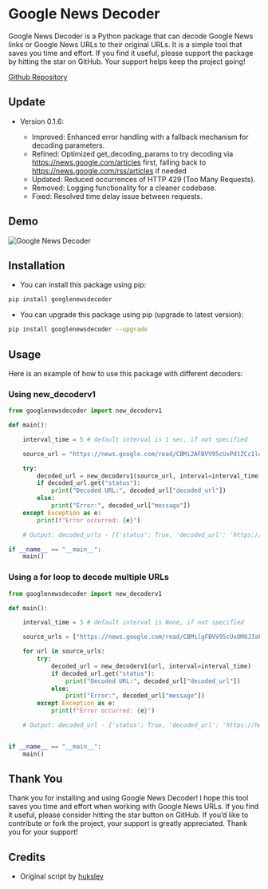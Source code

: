 # Google News Decoder

Google News Decoder is a Python package that can decode Google News links or Google News URLs to their original URLs. It is a simple tool that saves you time and effort. If you find it useful, please support the package by hitting the star on GitHub. Your support helps keep the project going!

[Github Repository](https://github.com/SSujitX/google-news-url-decoder)

## Update

- Version 0.1.6:

  - Improved: Enhanced error handling with a fallback mechanism for decoding parameters.
  - Refined: Optimized get_decoding_params to try decoding via https://news.google.com/articles first, falling back to https://news.google.com/rss/articles if needed
  - Updated: Reduced occurrences of HTTP 429 (Too Many Requests).
  - Removed: Logging functionality for a cleaner codebase.
  - Fixed: Resolved time delay issue between requests.

## Demo

![Google News Decoder](https://github.com/user-attachments/assets/3a3c3279-1c54-4e19-96cb-6f22f889aa2a)

## Installation

- You can install this package using pip:

```sh
pip install googlenewsdecoder
```

- You can upgrade this package using pip (upgrade to latest version):

```sh
pip install googlenewsdecoder --upgrade
```

## Usage

Here is an example of how to use this package with different decoders:

### Using new_decoderv1

```python
from googlenewsdecoder import new_decoderv1

def main():

    interval_time = 5 # default interval is 1 sec, if not specified

    source_url = "https://news.google.com/read/CBMi2AFBVV95cUxPd1ZCc1loODVVNHpnbFFTVHFkTG94eWh1NWhTeE9yT1RyNTRXMVV2S1VIUFM3ZlVkVjl6UHh3RkJ0bXdaTVRlcHBjMWFWTkhvZWVuM3pBMEtEdlllRDBveGdIUm9GUnJ4ajd1YWR5cWs3VFA5V2dsZnY1RDZhVDdORHRSSE9EalF2TndWdlh4bkJOWU5UMTdIV2RCc285Q2p3MFA4WnpodUNqN1RNREMwa3d5T2ZHS0JlX0MySGZLc01kWDNtUEkzemtkbWhTZXdQTmdfU1JJaXY?hl=en-US&gl=US&ceid=US%3Aen"

    try:
        decoded_url = new_decoderv1(source_url, interval=interval_time)
        if decoded_url.get("status"):
            print("Decoded URL:", decoded_url["decoded_url"])
        else:
            print("Error:", decoded_url["message"])
    except Exception as e:
        print(f"Error occurred: {e}")

    # Output: decoded_urls - [{'status': True, 'decoded_url': 'https://healthdatamanagement.com/articles/empowering-the-quintuple-aim-embracing-an-essential-architecture/'}]

if __name__ == "__main__":
    main()
```

### Using a for loop to decode multiple URLs

```python
from googlenewsdecoder import new_decoderv1

def main():

    interval_time = 5 # default interval is None, if not specified

    source_urls = ["https://news.google.com/read/CBMilgFBVV95cUxOM0JJaFRwV2dqRDk5dEFpWmF1cC1IVml5WmVtbHZBRXBjZHBfaUsyalRpa1I3a2lKM1ZnZUI4MHhPU2sydi1nX3JrYU0xWjhLaHNfU0N6cEhOYVE2TEptRnRoZGVTU3kzZGJNQzc2aDZqYjJOR0xleTdsemdRVnJGLTVYTEhzWGw4Z19lR3AwR0F1bXlyZ0HSAYwBQVVfeXFMTXlLRDRJUFN5WHg3ZTI0X1F4SjN6bmFIck1IaGxFVVZyOFQxdk1JT3JUbl91SEhsU0NpQzkzRFdHSEtjVGhJNzY4ZTl6eXhESUQ3XzdWVTBGOGgwSmlXaVRmU3BsQlhPVjV4VWxET3FQVzJNbm5CUDlUOHJUTExaME5YbjZCX1NqOU9Ta3U?hl=en-US&gl=US&ceid=US%3Aen","https://news.google.com/read/CBMiiAFBVV95cUxQOXZLdC1hSzFqQVVLWGJVZzlPaDYyNjdWTURScV9BbVp0SWhFNzZpSWZxSzdhc0tKbVlHMU13NmZVOFdidFFkajZPTm9SRnlZMWFRZ01CVHh0dXU0TjNVMUxZNk9Ibk5DV3hrYlRiZ20zYkIzSFhMQVVpcTFPc00xQjhhcGV1aXM00gF_QVVfeXFMTmtFQXMwMlY1el9WY0VRWEh5YkxXbHF0SjFLQVByNk1xS3hpdnBuUDVxOGZCQXl1QVFXaUVpbk5lUGgwRVVVT25tZlVUVWZqQzc4cm5MSVlfYmVlclFTOUFmTHF4eTlfemhTa2JKeG14bmNabENkSmZaeHB4WnZ5dw?hl=en-US&gl=US&ceid=US%3Aen"]

    for url in source_urls:
        try:
            decoded_url = new_decoderv1(url, interval=interval_time)
            if decoded_url.get("status"):
                print("Decoded URL:", decoded_url["decoded_url"])
            else:
                print("Error:", decoded_url["message"])
        except Exception as e:
            print(f"Error occurred: {e}")

    # Output: decoded_url - {'status': True, 'decoded_url': 'https://healthdatamanagement.com/articles/empowering-the-quintuple-aim-embracing-an-essential-architecture/'}


if __name__ == "__main__":
    main()
```

## Thank You

Thank you for installing and using Google News Decoder! I hope this tool saves you time and effort when working with Google News URLs. If you find it useful, please consider hitting the star button on GitHub. If you’d like to contribute or fork the project, your support is greatly appreciated. Thank you for your support!

## Credits

- Original script by [huksley](https://gist.github.com/huksley/)
